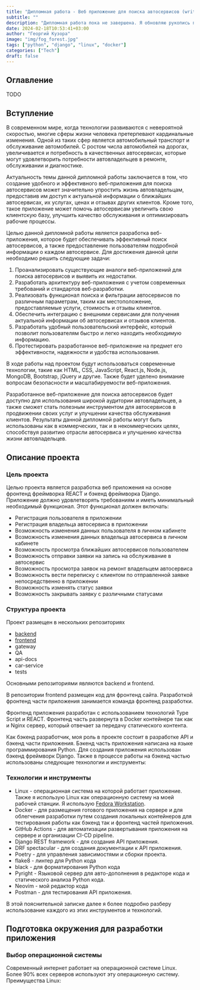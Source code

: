 ```yaml
---
title: "Дипломная работа - Веб приложение для поиска автосервисов (writing in public)"
subtitle: ""
description: "Дипломная работа пока не завершена. Я обновляю рукопись по мере работы над ней."
date: 2024-02-18T10:53:41+03:00
author: "Георгий Кузора"
image: "img/fog_forest.jpg"
tags: ["python", "django", "linux", "docker"]
categories: ["Tech"]
draft: false
---
```


## Оглавление

TODO

## Вступление

В современном мире, когда технологии развиваются с невероятной скоростью, многие сферы жизни человека претерпевают кардинальные изменения. Одной из таких сфер является автомобильный транспорт и обслуживание автомобилей. С ростом числа автомобилей на дорогах, увеличивается и потребность в качественных автосервисах, которые могут удовлетворить потребности автовладельцев в ремонте, обслуживании и диагностике.

Актуальность темы данной дипломной работы заключается в том, что создание удобного и эффективного веб-приложения для поиска автосервисов может значительно упростить жизнь автовладельцам, предоставив им доступ к актуальной информации о ближайших автосервисах, их услугах, ценах и отзывах других клиентов. Кроме того, такое приложение может помочь автосервисам увеличить свою клиентскую базу, улучшить качество обслуживания и оптимизировать рабочие процессы.

Целью данной дипломной работы является разработка веб-приложения, которое будет обеспечивать эффективный поиск автосервисов, а также предоставление пользователям подробной информации о каждом автосервисе. Для достижения данной цели необходимо решить следующие задачи:

1. Проанализировать существующие аналоги веб-приложений для поиска автосервисов и выявить их недостатки.
2. Разработать архитектуру веб-приложения с учетом современных требований и стандартов веб-разработки.
3. Реализовать функционал поиска и фильтрации автосервисов по различным параметрам, таким как местоположение, предоставляемые услуги, стоимость и отзывы клиентов.
4. Обеспечить интеграцию с внешними сервисами для получения актуальной информации об автосервисах и отзывов клиентов.
5. Разработать удобный пользовательский интерфейс, который позволит пользователям быстро и легко находить необходимую информацию.
6. Протестировать разработанное веб-приложение на предмет его эффективности, надежности и удобства использования.

В ходе работы над проектом будут использоваться современные технологии, такие как HTML, CSS, JavaScript, React.js, Node.js, MongoDB, Bootstrap, jQuery и другие. Также будет уделено внимание вопросам безопасности и масштабируемости веб-приложения.

Разработанное веб-приложение для поиска автосервисов будет доступно для использования широкой аудитории автовладельцев, а также сможет стать полезным инструментом для автосервисов в продвижении своих услуг и улучшении качества обслуживания клиентов. Результаты данной дипломной работы могут быть использованы как в коммерческих, так и в некоммерческих целях, способствуя развитию отрасли автосервиса и улучшению качества жизни автовладельцев.

## Описание проекта

### Цель проекта

Целью проекта является разработка веб приложения на основе фронтенд фреймворка REACT и бэкенд фреймворка Django.
Приложение должно удовлетворять требованиям и иметь минимальный необходимый функционал.
Этот функционал должен включать:

- Регистрация пользователя в приложении
- Регистрация владельца автосервиса в приложении
- Возможность изменения данных пользователя в личном кабинете
- Возможность изменения данных владельца автосервиса в личном кабинете
- Возможность просмотра ближайших автосервисов пользователем
- Возможность отправки заявки на запись на обслуживание в автосервис
- Возможность просмотра заявок на ремонт владельцем автосервиса
- Возможность вести переписку с клиентом по отправленной заявке непосредственно в приложении
- Возможность изменять статус заявки
- Возможность закрывать заявку с различными статусами

### Структура проекта

Проект размещен в нескольких репозиториях

- [backend](https://github.com/car-service-with-geolocation/backend)
- [frontend](https://github.com/car-service-with-geolocation/frontend)
- gateway
- QA
- api-docs
- car-service
- tests

Основными репозиториями являются backend и frontend.

В репозитории frontend размещен код для фронтенд сайта. Разработкой фронтенд части приложения занимается команда фронтенд разработки.

Фронтенд приложения разработан с использованием технологий Type Script и REACT. Фронтенд часть развернута в Docker контейнере так как и Nginx сервер, который отвечает за передачу статического контента.

Как бэкенд разработчик, моя роль в проекте состоит в разработке API и бэкенд части приложения. Бэкенд часть приложения написана на языке программирования Python. Для создания приложения использован бэкенд фреймворк Django. Также в процессе работы на бэкенд частью использованы следующие технологии и инструменты:

### Технологии и инструменты

- Linux - операционная система на которой работает приложение. Также я использую Linux как операционную систему на моей рабочей станции. Я использую [Fedora Workstation](https://fedoraproject.org/workstation/).
- Docker - для размещения готового приложения на сервере и для облегчения разработки путем создания локальных контейнеров для тестирования работы как бэкенд так и фронтенд частей приложения.
- GitHub Actions - для автоматизации развертывания приложения на сервере и организации CI-CD pipeline.
- Django REST framework - для создания API приложения.
- DRF spectacular - для создания документации к API приложения.
- Poetry - для управления зависимостями и сборки проекта.
- flake8 - линтер для Python кода
- black - для форматирования Python кода
- Pyright - Языковой сервер для авто-дополнения в редакторе кода и статического анализа Python кода.
- Neovim - мой редактор кода
- Postman - для тестирования API приложения.

В этой пояснительной записке далее я более подробно разберу использование каждого из этих инструментов и технологий.

## Подготовка окружения для разработки приложения

### Выбор операционной системы

Современный интернет работает на операционной системе Linux. Более 90% всех серверов используют эту операционную систему. Преимущества Linux:

